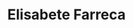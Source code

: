 ---
title: "Elisabete Farreca"
role: "Financeira"
email: "elisabete.farreca@bio4plas.com"
phone: "+351 935 991 500"
---